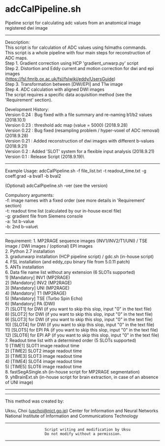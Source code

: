 # adcCalPipeline.sh

Pipeline script for calculating adc values from an anatomical image registered dwi image


----------------------------------------------------------------------------------------------------
  Description:\
    This script is for calculation of ADC values using fslmaths commands.\
    This script is a whole pipeline with four main steps for reconstruction of ADC maps.\
      Step 1. Gradient correction using HCP 'gradient_unwarp.py' script\
      Step 2. Distortion and Eddy current and motion correction for dwi and epi images\
              (https://fsl.fmrib.ox.ac.uk/fsl/fslwiki/eddy/UsersGuide)\
      Step 3. Transformation between [DWI/EPI] and T1w image\
      Step 4. ADC calculation with aligned DWI images\
    The script requires a specific data acquisition method (see the 'Requirement' section).

  Development History:\
    Version 0.24 : Bug fixed with a file summary and re-naming b1/b2 values (2018.10.1)\
    Version 0.23 : threshold adc map (value = 5000) (2018.9.28)\
    Version 0.22 : Bug fixed (resampling problem / hyper-voxel of ADC removal) (2018.9.28)\
    Version 0.21 : Added reconstruction of dwi images with different b-values (2018.9.21)\
    Version 0.2  : Added 'SLOT' system for a flexible input analysis (2018.9.21)\
    Version 0.1  : Release Script (2018.9.19)\

----------------------------------------------------------------------------------------------------
  Example Usage:
  adcCalPipeline.sh -f file_list.txt -t readout_time.txt -g coeff.grad -a bval1 -b bval2

  (Optional)
  adcCalPipeline.sh -ver (see the version)

  Compulsory arguments:\
      -f:  image names with a fixed order (see more details in 'Requirement' section)\
      -t:  readout time list (calculated by our in-house excel file)\
      -g:  gradient file from Siemens console\
      -a:  1st b-value\
      -b:  2nd b-value\
      
----------------------------------------------------------------------------------------------------

Requirement:
    1. MP2RAGE sequence images (INV1/INV2/T1/UNI) / TSE image / DWI images / (optional) EPI images\
    2. Python 2.7 installation\
    3. gradunwarp installation (HCP pipeline script) / gdc.sh (in-house script)\
    4. FSL installation (and eddy_cpu binary file from 5.0.11 patch)\
    5. ANTs installation\
    6. Data file name list without any extension (6 SLOTs supported)\
      1)  [Mandatory] INV1 (MP2RAGE)\
      2)  [Mandatory] INV2 (MP2RAGE)\
      3)  [Mandatory] UNI (MP2RAGE)\
      4)  [Mandatory] T1 (MP2RAGE)\
      5)  [Mandatory] TSE (Turbo Spin Echo)\
      6)  [Mandatory] PA (DWI)\
      7)  [SLOT1] for DWI (if you want to skip this slop, input "0" in the text file)\
      8)  [SLOT2] for DWI (if you want to skip this slop, input "0" in the text file)\
      9)  [SLOT3] for DWI (if you want to skip this slop, input "0" in the text file)\
      10) [SLOT4] for DWI (if you want to skip this slop, input "0" in the text file)\
      11) [SLOT5] for EPI PA (if you want to skip this slop, input "0" in the text file)\
      12) [SLOT6] for EPI AP (if you want to skip this slop, input "0" in the text file)\
    7. Readout time list with a determined order (5 SLOTs supported)\
      1)  [TIME1] SLOT1 image readout time\
      2)  [TIME2] SLOT2 image readout time\
      3)  [TIME3] SLOT3 image readout time\
      4)  [TIME4] SLOT4 image readout time\
      5)  [TIME5] SLOT6 image readout time\
    8. fastSegASingle.sh (in-house script for MP2RAGE segmentation)\
    9. yhBrainExt.sh (in-house script for brain extraction, in case of an absence of UNI image)
    
---------------------------------------------------------------------------------------------------

---------------------------------------------------------------------------------------------------

  This method was created by:

  Uksu, Choi (uschoi@nict.go.jp)
  Center for Information and Neural Networks
  National Institute of Information and Communications Technology
  
---------------------------------------------------------------------------------------------------
                      Script writing and modification by Uksu
                      Do not modify without a permission.
---------------------------------------------------------------------------------------------------

